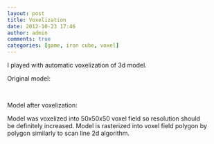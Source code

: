 ```yaml
---
layout: post
title: Voxelization
date: 2012-10-23 17:46
author: admin
comments: true
categories: [game, iron cube, voxel]
---
```

I played with automatic voxelization of 3d model.

Original model: <a href="/blog/images/uploads/2012/10/tank_original.jpg"><img class="image featured" title="tank_original" src="/blog/images/uploads/2012/10/tank_original.jpg" alt=""/></a>

&nbsp;

Model after voxelization:
<a href="/blog/images/uploads/2012/10/tank_voxelized.jpg"><img class="image featured" title="tank_voxelized" src="/blog/images/uploads/2012/10/tank_voxelized.jpg" alt=""/></a>

Model was voxelized into 50x50x50 voxel field so resolution should be definitely increased. Model is rasterized into voxel field polygon by polygon similarly to scan line 2d algorithm.
